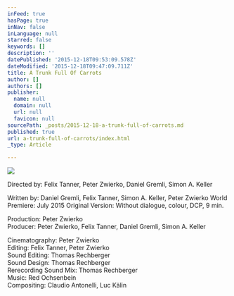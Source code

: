 ```yaml
---
inFeed: true
hasPage: true
inNav: false
inLanguage: null
starred: false
keywords: []
description: ''
datePublished: '2015-12-18T09:53:09.578Z'
dateModified: '2015-12-18T09:47:09.711Z'
title: A Trunk Full Of Carrots
author: []
authors: []
publisher:
  name: null
  domain: null
  url: null
  favicon: null
sourcePath: _posts/2015-12-18-a-trunk-full-of-carrots.md
published: true
url: a-trunk-full-of-carrots/index.html
_type: Article

---
```

![](https://the-grid-user-content.s3-us-west-2.amazonaws.com/764f51de-2d32-4d85-8dba-c3fc6599a56a.jpg)

Directed by: Felix Tanner, Peter Zwierko, Daniel Gremli, Simon A. Keller

Written by: Daniel Gremli, Felix Tanner, Simon A. Keller, Peter Zwierko 
World Premiere: July 2015
Original Version: Without dialogue, colour, DCP, 9 min. 

Production: Peter Zwierko   
Producer: Peter Zwierko, Felix Tanner, Daniel Gremli, Simon A. Keller

Cinematography: Peter Zwierko  
Editing: Felix Tanner, Peter Zwierko  
Sound Editing: Thomas Rechberger  
Sound Design: Thomas Rechberger  
Rerecording Sound Mix: Thomas Rechberger  
Music: Red Ochsenbein  
Compositing: Claudio Antonelli, Luc Kälin
